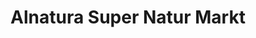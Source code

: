 ---
title: "Alnatura Super Natur Markt"
url: /berlin/alnatura-super-natur-markt-leonorenstrasse/
shop: Supermarkt
---
